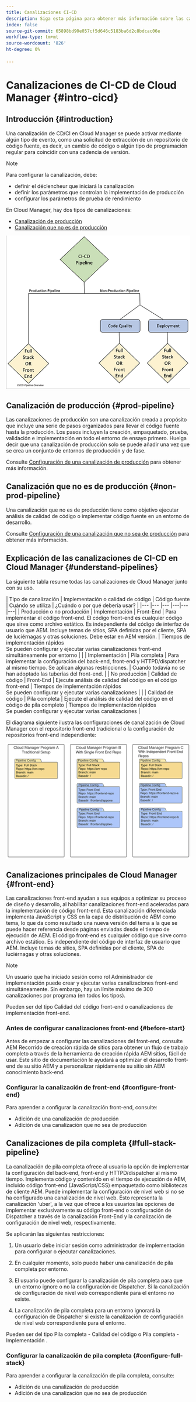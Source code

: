 ```yaml
---
title: Canalizaciones CI-CD
description: Siga esta página para obtener más información sobre las canalizaciones de CI-CD de Cloud Manager
index: false
source-git-commit: 65898bd90e057cf5d646c5183ba6d2c8bdcac06e
workflow-type: tm+mt
source-wordcount: '826'
ht-degree: 0%

---
```



# Canalizaciones de CI-CD de Cloud Manager {#intro-cicd}

## Introducción {#introduction}

Una canalización de CD/CI en Cloud Manager se puede activar mediante algún tipo de evento, como una solicitud de extracción de un repositorio de código fuente, es decir, un cambio de código o algún tipo de programación regular para coincidir con una cadencia de versión.

>[!NOTE]
>Para configurar la canalización, debe:
>* definir el déclencheur que iniciará la canalización
>* definir los parámetros que controlan la implementación de producción
>* configurar los parámetros de prueba de rendimiento


En Cloud Manager, hay dos tipos de canalizaciones:

* [Canalización de producción](#prod-pipeline)
* [Canalización que no es de producción](#non-prod-pipeline)

![](/help/implementing/cloud-manager/assets/configure-pipeline/ci-cdpipeline-overview.png)

## Canalización de producción {#prod-pipeline}

Las canalizaciones de producción son una canalización creada a propósito que incluye una serie de pasos organizados para llevar el código fuente hasta la producción. Los pasos incluyen la creación, empaquetado, prueba, validación e implementación en todo el entorno de ensayo primero. Huelga decir que una canalización de producción solo se puede añadir una vez que se crea un conjunto de entornos de producción y de fase.

Consulte [Configuración de una canalización de producción](/help/implementing/cloud-manager/configuring-pipelines/configuring-production-pipelines.md) para obtener más información.


## Canalización que no es de producción {#non-prod-pipeline}

Una canalización que no es de producción tiene como objetivo ejecutar análisis de calidad de código o implementar código fuente en un entorno de desarrollo.

Consulte [Configuración de una canalización que no sea de producción](/help/implementing/cloud-manager/configuring-pipelines/configuring-non-production-pipelines.md) para obtener más información.

## Explicación de las canalizaciones de CI-CD en Cloud Manager {#understand-pipelines}

La siguiente tabla resume todas las canalizaciones de Cloud Manager junto con su uso.

| Tipo de canalización | Implementación o calidad de código | Código fuente | Cuándo se utiliza | ¿Cuándo o por qué debería usar? |
|--- |--- |--- |---|---|---|
| Producción o no producción | Implementación | Front-End | Para implementar el código front-end. El código front-end es cualquier código que sirve como archivo estático. Es independiente del código de interfaz de usuario que AEM. Incluye temas de sitios, SPA definidas por el cliente, SPA de luciérnagas y otras soluciones. Debe estar en AEM versión. | Tiempos de implementación rápidos<br> Se pueden configurar y ejecutar varias canalizaciones front-end simultáneamente por entorno |
|  | Implementación | Pila completa | Para implementar la configuración del back-end, front-end y HTTPD/dispatcher al mismo tiempo. Se aplican algunas restricciones. | Cuando todavía no se han adoptado las tuberías del front-end. |
| No producción | Calidad de código | Front-End | Ejecute análisis de calidad del código en el código front-end | Tiempos de implementación rápidos<br> Se pueden configurar y ejecutar varias canalizaciones |
|  | Calidad de código | Pila completa | Ejecute el análisis de calidad del código en el código de pila completo | Tiempos de implementación rápidos<br> Se pueden configurar y ejecutar varias canalizaciones |

El diagrama siguiente ilustra las configuraciones de canalización de Cloud Manager con el repositorio front-end tradicional o la configuración de repositorios front-end independiente:

![](/help/implementing/cloud-manager/assets/configure-pipeline/pipeline-configurations.png)

## Canalizaciones principales de Cloud Manager {#front-end}

Las canalizaciones front-end ayudan a sus equipos a optimizar su proceso de diseño y desarrollo, al habilitar canalizaciones front-end aceleradas para la implementación de código front-end. Esta canalización diferenciada implementa JavaScript y CSS en la capa de distribución de AEM como tema, lo que da como resultado una nueva versión del tema a la que se puede hacer referencia desde páginas enviadas desde el tiempo de ejecución de AEM. El código front-end es cualquier código que sirve como archivo estático. Es independiente del código de interfaz de usuario que AEM. Incluye temas de sitios, SPA definidas por el cliente, SPA de luciérnagas y otras soluciones.

>[!NOTE]
>Un usuario que ha iniciado sesión como rol Administrador de implementación puede crear y ejecutar varias canalizaciones front-end simultáneamente. Sin embargo, hay un límite máximo de 300 canalizaciones por programa (en todos los tipos).

Pueden ser del tipo Calidad del código front-end o canalizaciones de implementación front-end.

### Antes de configurar canalizaciones front-end {#before-start}

Antes de empezar a configurar las canalizaciones del front-end, consulte AEM Recorrido de creación rápida de sitios para obtener un flujo de trabajo completo a través de la herramienta de creación rápida AEM sitios, fácil de usar. Este sitio de documentación le ayudará a optimizar el desarrollo front-end de su sitio AEM y a personalizar rápidamente su sitio sin AEM conocimiento back-end.

### Configurar la canalización de front-end {#configure-front-end}

Para aprender a configurar la canalización front-end, consulte:

* Adición de una canalización de producción
* Adición de una canalización que no sea de producción

## Canalizaciones de pila completa {#full-stack-pipeline}

La canalización de pila completa ofrece al usuario la opción de implementar la configuración del back-end, front-end y HTTPD/dispatcher al mismo tiempo.  Implementa código y contenido en el tiempo de ejecución de AEM, incluido código front-end (JavaScript/CSS) empaquetado como bibliotecas de cliente AEM. Puede implementar la configuración de nivel web si no se ha configurado una canalización de nivel web. Esto representa la canalización &#39;uber&#39;, a la vez que ofrece a los usuarios las opciones de implementar exclusivamente su código front-end o configuración de Dispatcher a través de la canalización Front-End y la canalización de configuración de nivel web, respectivamente.

Se aplicarán las siguientes restricciones:

1. Un usuario debe iniciar sesión como administrador de implementación para configurar o ejecutar canalizaciones.

1. En cualquier momento, solo puede haber una canalización de pila completa por entorno.

1. El usuario puede configurar la canalización de pila completa para que un entorno ignore o no la configuración de Dispatcher. Si la canalización de configuración de nivel web correspondiente para el entorno no existe.

1. La canalización de pila completa para un entorno ignorará la configuración de Dispatcher si existe la canalización de configuración de nivel web correspondiente para el entorno.

Pueden ser del tipo Pila completa - Calidad del código o Pila completa - Implementación .

### Configurar la canalización de pila completa {#configure-full-stack}

Para aprender a configurar la canalización de pila completa, consulte:

* Adición de una canalización de producción
* Adición de una canalización que no sea de producción